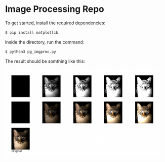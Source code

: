 # Image Processing Repo

To get started, install the required dependencies:

```bash
$ pip install matplotlib
```

Inside the directory, run the command:

```bash
$ python3 pg_imgproc.py
```

The result should be somthing like this:

![Resulting image](./img/result.png)
